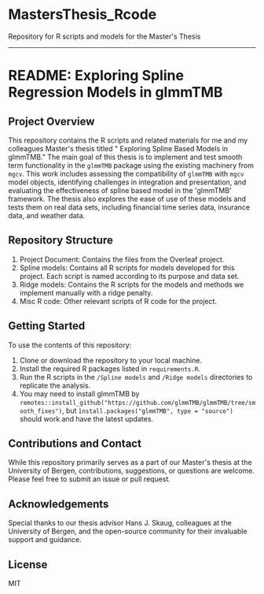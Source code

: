 # MastersThesis_Rcode
Repository for R scripts and models for the Master's Thesis

---

# README: Exploring Spline Regression Models in glmmTMB

## Project Overview

This repository contains the R scripts and related materials for me and my colleagues Master's thesis titled " Exploring Spline Based Models in glmmTMB." The main goal of this thesis is to implement and test smooth term functionality in the `glmmTMB` package using the existing machinery from `mgcv`. This work includes assessing the compatibility of `glmmTMB` with `mgcv` model objects, identifying challenges in integration and presentation, and evaluating the effectiveness of spline based model in the 'glmmTMB' framework. The thesis also explores the ease of use of these models and tests them on real data sets, including financial time series data, insurance data, and weather data.

## Repository Structure

1. Project Document: Contains the files from the Overleaf project.
2. Spline models: Contains all R scripts for models developed for this project. Each script is named according to its purpose and data set.
3. Ridge models: Contains the R scripts for the models and methods we implement manually with a ridge penalty.
4. Misc R code: Other relevant scripts of R code for the project.


## Getting Started

To use the contents of this repository:
1. Clone or download the repository to your local machine.
2. Install the required R packages listed in `requirements.R`.
3. Run the R scripts in the `/Spline models` and `/Ridge models` directories to replicate the analysis.
4. You may need to install glmmTMB by `remotes::install_github("https://github.com/glmmTMB/glmmTMB/tree/smooth_fixes")`, but
   `ìnstall.packages("glmmTMB", type = "source")` should work and have the latest updates.

## Contributions and Contact

While this repository primarily serves as a part of our Master's thesis at the University of Bergen, contributions, suggestions, or questions are welcome. Please feel free to submit an issue or pull request.

## Acknowledgements

Special thanks to our thesis advisor Hans J. Skaug, colleagues at the University of Bergen, and the open-source community for their invaluable support and guidance.

## License

MIT
